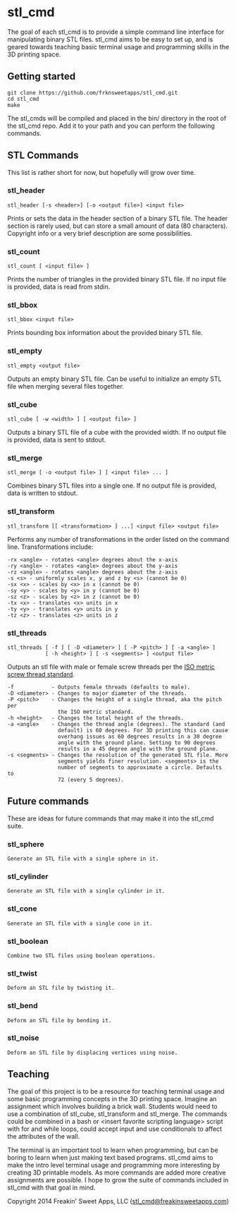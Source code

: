 stl_cmd
=======

The goal of each stl_cmd is to provide a simple command line interface for manipulating binary STL files. stl_cmd aims to be easy to set up, and is geared towards teaching basic terminal usage and programming skills in the 3D printing space.

Getting started
---------------

    git clone https://github.com/frknsweetapps/stl_cmd.git
    cd stl_cmd
    make

The stl_cmds will be compiled and placed in the bin/ directory in the root of the stl_cmd repo. Add it to your path and you can perform the following commands.

STL Commands
------------

This list is rather short for now, but hopefully will grow over time.

### stl_header

    stl_header [-s <header>] [-o <output file>] <input file>

Prints or sets the data in the header section of a binary STL file. The header section is rarely used, but can store a small amount of data (80 characters). Copyright info or a very brief description are some possibilities.

### stl_count

    stl_count [ <input file> ]

Prints the number of triangles in the provided binary STL file. If no input file is provided, data is read from stdin.

### stl_bbox

    stl_bbox <input file>

Prints bounding box information about the provided binary STL file.

### stl_empty

    stl_empty <output file>

Outputs an empty binary STL file. Can be useful to initialize an empty STL file when merging several files together.

### stl_cube

    stl_cube [ -w <width> ] [ <output file> ]

Outputs a binary STL file of a cube with the provided width. If no output file is provided, data is sent to stdout.

### stl_merge

    stl_merge [ -o <output file> ] [ <input file> ... ]

Combines binary STL files into a single one. If no output file is provided, data is written to stdout.

### stl_transform

    stl_transform [[ <transformation> ] ...] <input file> <output file>

Performs any number of transformations in the order listed on the command line. Transformations include:

    -rx <angle> - rotates <angle> degrees about the x-axis
    -ry <angle> - rotates <angle> degrees about the y-axis
    -rz <angle> - rotates <angle> degrees about the z-axis
    -s <s> - uniformly scales x, y and z by <s> (cannot be 0)
    -sx <x> - scales by <x> in x (cannot be 0)
    -sy <y> - scales by <y> in y (cannot be 0)
    -sz <z> - scales by <z> in z (cannot be 0)
    -tx <x> - translates <x> units in x
    -ty <y> - translates <y> units in y
    -tz <z> - translates <z> units in z

### stl_threads

    stl_threads [ -f ] [ -D <diameter> ] [ -P <pitch> ] [ -a <angle> ] 
                [ -h <height> ] [ -s <segments> ] <output file>

Outputs an stl file with male or female screw threads per the [ISO metric
screw thread standard](http://en.wikipedia.org/wiki/ISO_metric_screw_thread).

    -f            - Outputs female threads (defaults to male).
    -D <diameter> - Changes to major diameter of the threads.
    -P <pitch>    - Changes the height of a single thread, aka the pitch per 
                    the ISO metric standard.
    -h <height>   - Changes the total height of the threads.
    -a <angle>    - Changes the thread angle (degrees). The standard (and 
                    default) is 60 degrees. For 3D printing this can cause 
                    overhang issues as 60 degrees results in a 30 degree 
                    angle with the ground plane. Setting to 90 degrees 
                    results in a 45 degree angle with the ground plane.
    -s <segments> - Changes the resolution of the generated STL file. More 
                    segments yields finer resolution. <segments> is the 
                    number of segments to approximate a circle. Defaults to 
                    72 (every 5 degrees).

Future commands
---------------

These are ideas for future commands that may make it into the stl_cmd suite.

### stl_sphere 

    Generate an STL file with a single sphere in it.

### stl_cylinder 

    Generate an STL file with a single cylinder in it.

### stl_cone 

    Generate an STL file with a single cone in it.

### stl_boolean 

    Combine two STL files using boolean operations.

### stl_twist

    Deform an STL file by twisting it.

### stl_bend

    Deform an STL file by bending it.

### stl_noise

    Deform an STL file by displacing vertices using noise.

Teaching
--------

The goal of this project is to be a resource for teaching terminal usage and some basic programming concepts in the 3D printing space. Imagine an assignment which involves building a brick wall. Students would need to use a combination of stl_cube, stl_transform and stl_merge. The commands could be combined in a bash or &lt;insert favorite scripting language&gt; script with for and while loops, could accept input and use conditionals to affect the attributes of the wall. 

The terminal is an important tool to learn when programming, but can be boring to learn when just making text based programs. stl_cmd aims to make the intro level terminal usage and programming more interesting by creating 3D printable models. As more commands are added more creative assignments are possible. I hope to grow the suite of commands included in stl_cmd with that goal in mind. 

Copyright 2014 Freakin' Sweet Apps, LLC (stl_cmd@freakinsweetapps.com)
